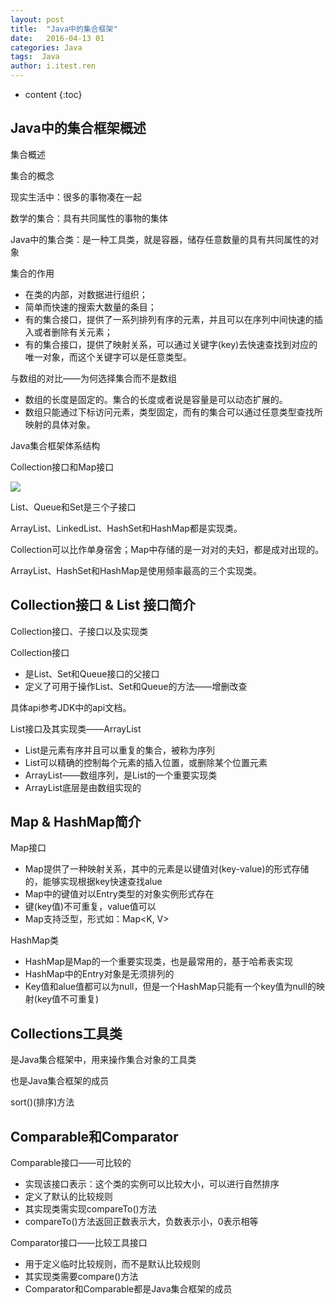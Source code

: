 ```yaml
---
layout: post
title:  "Java中的集合框架"
date:   2016-04-13 01
categories: Java
tags:  Java
author: i.itest.ren
---
```


* content
{:toc}








## Java中的集合框架概述 ##

集合概述

集合的概念

现实生活中：很多的事物凑在一起

数学的集合：具有共同属性的事物的集体

Java中的集合类：是一种工具类，就是容器，储存任意数量的具有共同属性的对象

集合的作用

- 在类的内部，对数据进行组织；
- 简单而快速的搜索大数量的条目；
- 有的集合接口，提供了一系列排列有序的元素，并且可以在序列中间快速的插入或者删除有关元素；
- 有的集合接口，提供了映射关系，可以通过关键字(key)去快速查找到对应的唯一对象，而这个关键字可以是任意类型。

与数组的对比——为何选择集合而不是数组

- 数组的长度是固定的。集合的长度或者说是容量是可以动态扩展的。
- 数组只能通过下标访问元素，类型固定，而有的集合可以通过任意类型查找所映射的具体对象。

Java集合框架体系结构

Collection接口和Map接口

![](http://7fvd6e.com1.z0.glb.clouddn.com/java_%E9%9B%86%E5%90%88%E6%A1%86%E6%9E%B6.jpg)

List、Queue和Set是三个子接口

ArrayList、LinkedList、HashSet和HashMap都是实现类。

Collection可以比作单身宿舍；Map中存储的是一对对的夫妇，都是成对出现的。

ArrayList、HashSet和HashMap是使用频率最高的三个实现类。

## Collection接口 & List 接口简介 ##

Collection接口、子接口以及实现类

Collection接口

- 是List、Set和Queue接口的父接口
- 定义了可用于操作List、Set和Queue的方法——增删改查

具体api参考JDK中的api文档。

List接口及其实现类——ArrayList

- List是元素有序并且可以重复的集合，被称为序列
- List可以精确的控制每个元素的插入位置，或删除某个位置元素
- ArrayList——数组序列，是List的一个重要实现类
- ArrayList底层是由数组实现的

## Map & HashMap简介 ##

Map接口

- Map提供了一种映射关系，其中的元素是以键值对(key-value)的形式存储的，能够实现根据key快速查找alue
- Map中的键值对以Entry类型的对象实例形式存在
- 键(key值)不可重复，value值可以
- Map支持泛型，形式如：Map<K, V>

HashMap类

- HashMap是Map的一个重要实现类，也是最常用的，基于哈希表实现
- HashMap中的Entry对象是无须排列的
- Key值和alue值都可以为null，但是一个HashMap只能有一个key值为null的映射(key值不可重复)

## Collections工具类 ##

是Java集合框架中，用来操作集合对象的工具类

也是Java集合框架的成员

sort()(排序)方法

## Comparable和Comparator ##

Comparable接口——可比较的

- 实现该接口表示：这个类的实例可以比较大小，可以进行自然排序
- 定义了默认的比较规则
- 其实现类需实现compareTo()方法
- compareTo()方法返回正数表示大，负数表示小，0表示相等

Comparator接口——比较工具接口

- 用于定义临时比较规则，而不是默认比较规则
- 其实现类需要compare()方法
- Comparator和Comparable都是Java集合框架的成员

